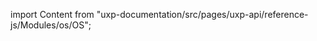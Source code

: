 
import Content from "uxp-documentation/src/pages/uxp-api/reference-js/Modules/os/OS";

<Content query="product=photoshop"/>
